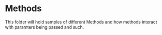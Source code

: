 # Methods

This folder will hold samples of different Methods and how methods interact with paramters being passed and such.
